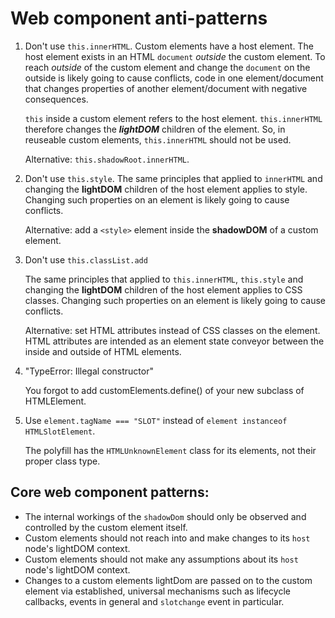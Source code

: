# Web component anti-patterns

1. Don't use `this.innerHTML`.
   Custom elements have a host element. 
   The host element exists in an HTML `document` *outside* the custom element.
   To reach *outside* of the custom element and change the `document` on the outside 
   is likely going to cause conflicts, code in one element/document that changes properties
   of another element/document with negative consequences.
   
   `this` inside a custom element refers to the host element.
   `this.innerHTML` therefore changes the ***lightDOM*** children of the element.
   So, in reuseable custom elements, `this.innerHTML` should not be used.
   
   Alternative: `this.shadowRoot.innerHTML`.
   
2. Don't use `this.style`.
   The same principles that applied to `innerHTML` and changing the **lightDOM** children 
   of the host element applies to style.
   Changing such properties on an element is likely going to cause conflicts.
   
   Alternative: add a `<style>` element inside the **shadowDOM** of a custom element.
   
3. Don't use `this.classList.add`

   The same principles that applied to `this.innerHTML`, `this.style` 
   and changing the **lightDOM** children of the host element applies to CSS classes.
   Changing such properties on an element is likely going to cause conflicts.
   
   Alternative: set HTML attributes instead of CSS classes on the element. 
   HTML attributes are intended as an element state conveyor between the inside and outside of HTML elements.
   
4. "TypeError: Illegal constructor"
   
   You forgot to add customElements.define() of your new subclass of HTMLElement.
   
5. Use `element.tagName === "SLOT"` instead of `element instanceof HTMLSlotElement`.
   
   The polyfill has the `HTMLUnknownElement` class for its elements, not their proper class type.
   
   
   
   

## Core web component patterns:
 * The internal workings of the `shadowDom` should only be observed and controlled 
   by the custom element itself.
 * Custom elements should not reach into and make changes to its `host` node's lightDOM context.
 * Custom elements should not make any assumptions about its `host` node's lightDOM context.
 * Changes to a custom elements lightDom are passed on to the custom element via established,
   universal mechanisms such as lifecycle callbacks, events in general and `slotchange` event in
   particular.

